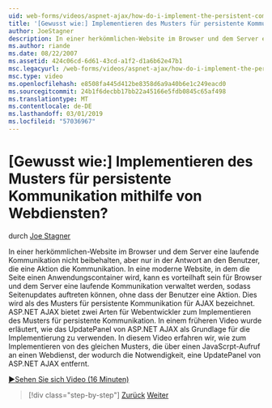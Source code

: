 ```yaml
---
uid: web-forms/videos/aspnet-ajax/how-do-i-implement-the-persistent-communications-pattern-using-web-services
title: '[Gewusst wie:] Implementieren des Musters für persistente Kommunikation mithilfe von Webdiensten? | Microsoft-Dokumentation'
author: JoeStagner
description: In einer herkömmlichen-Website im Browser und dem Server eine laufende Kommunikation nicht beibehalten, jedoch nur in der Antwort an den Benutzer, die Durchführung einer Aktion findet die Kommunikation...
ms.author: riande
ms.date: 08/22/2007
ms.assetid: 424c06cd-6d61-43cd-a1f2-d1a6b62e47b1
msc.legacyurl: /web-forms/videos/aspnet-ajax/how-do-i-implement-the-persistent-communications-pattern-using-web-services
msc.type: video
ms.openlocfilehash: e8508fa445d412be8358d6a9a40b6e1c249eacd0
ms.sourcegitcommit: 24b1f6decbb17bb22a45166e5fdb0845c65af498
ms.translationtype: MT
ms.contentlocale: de-DE
ms.lasthandoff: 03/01/2019
ms.locfileid: "57036967"
---
```

<a name="how-do-i-implement-the-persistent-communications-pattern-using-web-services"></a>[Gewusst wie:] Implementieren des Musters für persistente Kommunikation mithilfe von Webdiensten?
====================
durch [Joe Stagner](https://github.com/JoeStagner)

In einer herkömmlichen-Website im Browser und dem Server eine laufende Kommunikation nicht beibehalten, aber nur in der Antwort an den Benutzer, die eine Aktion die Kommunikation. In eine moderne Website, in dem die Seite einen Anwendungscontainer wird, kann es vorteilhaft sein für Browser und dem Server eine laufende Kommunikation verwaltet werden, sodass Seitenupdates auftreten können, ohne dass der Benutzer eine Aktion. Dies wird als des Musters für persistente Kommunikation für AJAX bezeichnet. ASP.NET AJAX bietet zwei Arten für Webentwickler zum Implementieren des Musters für persistente Kommunikation. In einem früheren Video wurde erläutert, wie das UpdatePanel von ASP.NET AJAX als Grundlage für die Implementierung zu verwenden. In diesem Video erfahren wir, wie zum Implementieren von des gleichen Musters, die über einen JavaScrpt-Aufruf an einen Webdienst, der wodurch die Notwendigkeit, eine UpdatePanel von ASP.NET AJAX entfernt.

[&#9654;Sehen Sie sich Video (16 Minuten)](https://channel9.msdn.com/Blogs/ASP-NET-Site-Videos/how-do-i-implement-the-persistent-communications-pattern-using-web-services)

> [!div class="step-by-step"]
> [Zurück](how-do-i-localize-an-aspnet-ajax-application.md)
> [Weiter](how-do-i-trigger-an-updatepanel-refresh-from-a-dropdownlist-control.md)
